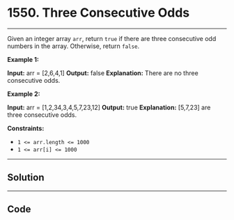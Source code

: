 # 1550. Three Consecutive Odds

---

Given an integer array `arr`, return `true` if there are three consecutive odd numbers in the array. Otherwise, return `false`. 

 

**Example 1:**


**Input:** arr = [2,6,4,1]
**Output:** false
**Explanation:** There are no three consecutive odds.


**Example 2:**


**Input:** arr = [1,2,34,3,4,5,7,23,12]
**Output:** true
**Explanation:** [5,7,23] are three consecutive odds.


 

**Constraints:**

  * `1 <= arr.length <= 1000`
  * `1 <= arr[i] <= 1000`

---

## Solution



---

## Code
```python


```